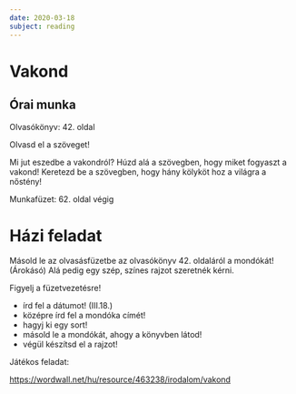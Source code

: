 ```yaml
---
date: 2020-03-18
subject: reading
---
```


# Vakond

## Órai munka

Olvasókönyv: 42. oldal

Olvasd el a szöveget!

Mi jut eszedbe a vakondról?
Húzd alá a szövegben, hogy miket fogyaszt a vakond!
Keretezd be a szövegben, hogy hány kölyköt hoz a világra a nőstény!

Munkafüzet: 62. oldal végig

# Házi feladat

Másold le az olvasásfüzetbe az olvasókönyv 42. oldaláról a mondókát! (Árokásó)
Alá pedig egy szép, színes rajzot szeretnék kérni.

Figyelj a füzetvezetésre!

* írd fel a dátumot! (III.18.)
* középre írd fel a mondóka címét!
* hagyj ki egy sort!
* másold le a mondókát, ahogy a könyvben látod!
* végül készítsd el a rajzot!

Játékos feladat:

https://wordwall.net/hu/resource/463238/irodalom/vakond
